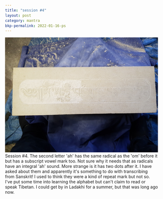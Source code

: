```yaml
---
title: "session #4"
layout: post
category: mantra
bkp-permalink: 2022-01-16-ps
---
```



![Padmasambhava4](/assets/images/mani/padmasambhava/ps04.jpg)  
Session #4. The second letter 'ah' has the same radical as the 'om' before it but has a subscript vowel mark too. Not sure why it needs that as radicals have an integral 'ah' sound. More strange is it has two dots after it. I have asked about them and apparently it's something to do with transcribing from Sanskrit! I used to think they were a kind of repeat mark but not so. I've put some time into learning the alphabet but can't claim to read or speak Tibetan. I could get by in Ladakhi for a summer, but that was long ago now.

